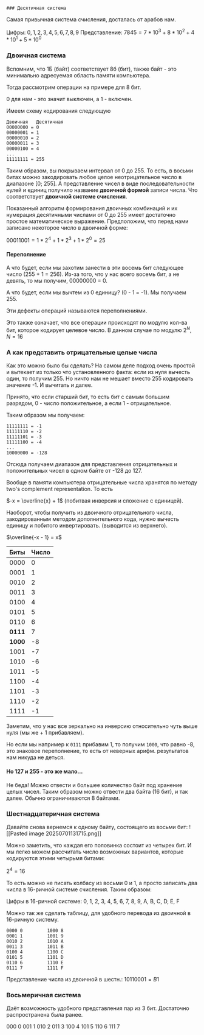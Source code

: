 	### Десятичная система
Самая привычная система счисления, досталась от арабов нам. 

Цифры: $0, 1, 2, 3, 4, 5, 6, 7, 8, 9$
Представление: $7845 = 7 * 10^3 + 8 * 10 ^ 2 + 4 * 10 ^ 1 + 5 * 10 ^ 0$
### Двоичная система
Вспомним, что 1Б (байт) соответствует 8б (бит), также байт - это минимально адресуемая область памяти компьютера. 

Тогда рассмотрим операции на примере для 8 бит. 

0 для нам - это значит выключен, а 1 - включен. 

Имеем схему кодирования следующую
```
Двоичная   Десятичная
00000000 = 0
00000001 = 1
00000010 = 2
00000011 = 3
00000100 = 4
...
11111111 = 255
```

Таким образом, вы покрываем интервал от 0 до 255. То есть, в восьми битах можно закодировать любое целое неотрицательное число в диапазоне \[0; 255\]. А представление чисел в виде последовательности нулей и единиц получило название **двоичной формой** записи числа. Что соответствует **двоичной системе счисления**.

Показанный алгоритм формирования двоичных комбинаций и их нумерация десятичными числами от 0 до 255 имеет достаточно простое математическое выражение. Предположим, что перед нами записано некоторое число в двоичной форме:

$00011001 = 1*2^4 + 1 * 2^3 + 1 * 2^0 = 25$
#### Переполнение
А что будет, если мы захотим занести в эти восемь бит следующее число (255 + 1 = 256). Из-за того, что у нас всего восемь бит, а не девять, то мы получим, 00000000 = 0. 

А что будет, если мы вычтем из 0 единицу? (0 - 1 = -1). Мы получаем 255. 

Эти дефекты операций называются переполнениями. 

Это также означает, что все операции происходят по модулю кол-ва бит, которое кодирует целевое число. В данном случае по модулю $2^N, N = 16$ 
### А как представить отрицательные целые числа
Как это можно было бы сделать? На самом деле подход очень простой и вытекает из только что установленного факта: если из нуля вычесть один, то получим 255. Но ничто нам не мешает вместо 255 кодировать значение -1. И вычитать и далее.

Принято, что если старший бит, то есть бит с самым большим разрядом, 0 - число положительное, а если 1 - отрицательное.

Таким образом мы получаем:
```
11111111 = -1 
11111110 = -2  
11111101 = -3  
11111100 = -4
...
10000000 = -128
```

Отсюда получаем диапазон для представления отрицательных и положительных чисел в одном байте от -128 до 127.

Вообще в памяти компьютера отрицательные числа хранятся по методу two's complement representation. То есть 

$-x = \overline{x} + 1$ (побитвая инверсия и сложение с единицей). 

Наоборот, чтобы получить из двоичного отрицательного числа, закодированным методом дополнительного кода, нужно вычесть единицу и побитого инвертировать. (выводится из верхнего). 

$\overline{-x - 1} = x$ 

| Биты     | Число |
| -------- | ----- |
| 0000     | 0     |
| 0001     | 1     |
| 0010     | 2     |
| 0011     | 3     |
| 0100     | 4     |
| 0101     | 5     |
| 0110     | 6     |
| **0111** | 7     |
| **1000** | -8    |
| 1001     | -7    |
| 1010     | -6    |
| 1011     | -5    |
| 1100     | -4    |
| 1101     | -3    |
| 1110     | -2    |
| 1111     | -1    

Заметим, что у нас все зеркально на инверсию относительно чуть выше нуля (мы же + 1 прибавляем). 

Но если мы например к `0111` прибавим 1, то получим `1000`, что равно -8, это знаковое переполнение, то есть от неверных арифм. результатов нам никуда не деться. 
#### Но 127 и 255 - это же мало...
Не беда! Можно отвести и большее количество байт под хранение целых чисел. Таким образом можно отвести два байта (16 бит), и так далее. Обычно ограничиваются 8 байтами. 
### Шестнадцатеричная система
Давайте снова вернемся к одному байту, состоящего из восьми бит:
![[Pasted image 20250701131715.png]]

Можно заметить, что каждая его половинка состоит из четырех бит. И мы легко можем рассчитать число возможных вариантов, которые кодируются этими четырьмя битами:

$2 ^ 4 = 16$

То есть можно не писать колбасу из восьми 0 и 1, а просто записать два числа в 16-ричной системе счисления. Таким образом:

Цифры в 16-ричной системе: 0, 1, 2, 3, 4, 5, 6, 7, 8, 9, A, B, C, D, E, F

Можно так же сделать таблицу, для удобного перевода из двоичной в 16-ричную систему.
```
0000 0         1000 8
0001 1         1001 9
0010 2         1010 A
0011 3         1011 B
0100 4         1100 C
0101 5         1101 D
0110 6         1110 E
0111 7         1111 F
```

Представление числа из двоичной в шестн.: $10110001 = B1$
### Восьмеричная система
Даёт возможность удобного представления пар из 3 бит. Достаточно распространена была ранее. 

000 0
001 1
010 2
011 3
100 4
101 5
110 6
111 7